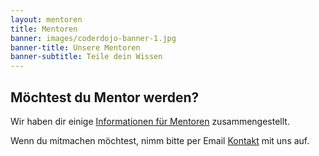 ```yaml
---
layout: mentoren
title: Mentoren
banner: images/coderdojo-banner-1.jpg
banner-title: Unsere Mentoren
banner-subtitle: Teile dein Wissen
---
```


## Möchtest du Mentor werden? ##

Wir haben dir einige [Informationen für Mentoren](/infos/mentoren.html) zusammengestellt.
 
Wenn du mitmachen möchtest, nimm bitte per Email [Kontakt](http://coderdojo-linz.github.io/kontakt.html) mit uns auf.

